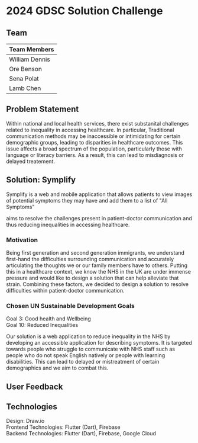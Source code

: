 # 2024 GDSC Solution Challenge
## Team
| Team Members    |
| -------- | 
| William Dennis  |  
| Ore Benson  | 
| Sena Polat  | 
| Lamb Chen  | 

## Problem Statement
Within national and local health services, there exist substanital challenges related to inequality in accessing healthcare. In particular,  Traditional communication methods may be inaccessible or intimidating for certain demographic groups, leading to disparities in healthcare outcomes. 
This issue affects a broad spectrum of the population, particularly those with language or literacy barriers. As a result, this can lead to misdiagnosis or delayed treatement.

## Solution: Symplify
Symplify is a web and mobile application that allows patients to view images of potential symptoms they may have and add them to a list of "All Symptoms" 

aims to resolve the challenges present in patient-doctor communication and thus reducing inequalities in accessing healthcare.


### Motivation
Being first generation and second generation immigrants, we understand first-hand the difficulties surrounding communication and accurately articulating the thoughts we or our family members have to others. Putting this in a healthcare context, we know the NHS in the UK are under immense pressure and would like to design a solution that can help alleviate that strain. Combining these factors, we decided to design a solution to resolve difficulties within patient-doctor communication. 

### Chosen UN Sustainable Development Goals
Goal 3: Good health and Wellbeing  
Goal 10: Reduced Inequalities   

Our solution is a web application to reduce inequality in the NHS by developing an accessible application for describing symptoms. It is targeted towards people who struggle to communicate with NHS staff such as people who do not speak English natively or people with learning disabilities. This can lead to delayed or mistreatment of certain demographics and we aim to combat this. 

## User Feedback

## Technologies
Design: Draw.io   
Frontend Technologies: Flutter (Dart), Firebase  
Backend Technologies: Flutter (Dart), Firebase, Google Cloud    
